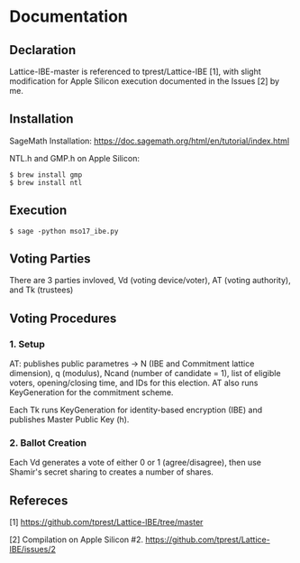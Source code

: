 # Documentation

## Declaration
Lattice-IBE-master is referenced to tprest/Lattice-IBE [1], with slight modification for Apple Silicon execution documented in the Issues [2] by me.

## Installation

SageMath Installation: https://doc.sagemath.org/html/en/tutorial/index.html

NTL.h and GMP.h on Apple Silicon:

```
$ brew install gmp
$ brew install ntl
```
## Execution

```$ sage -python mso17_ibe.py```

## Voting Parties

There are 3 parties invloved, Vd (voting device/voter), AT (voting authority), and Tk (trustees)

## Voting Procedures

### 1. Setup

AT: publishes public parametres -> N (IBE and Commitment lattice dimension), q (modulus), Ncand (number of candidate = 1), list of eligible voters, opening/closing time, and IDs for this election.
AT also runs KeyGeneration for the commitment scheme.

Each Tk runs KeyGeneration for identity-based encryption (IBE) and publishes Master Public Key (h).

### 2. Ballot Creation

Each Vd generates a vote of either 0 or 1 (agree/disagree), then use Shamir's secret sharing to creates a number of shares.




## Refereces

[1] https://github.com/tprest/Lattice-IBE/tree/master

[2] Compilation on Apple Silicon #2. https://github.com/tprest/Lattice-IBE/issues/2
